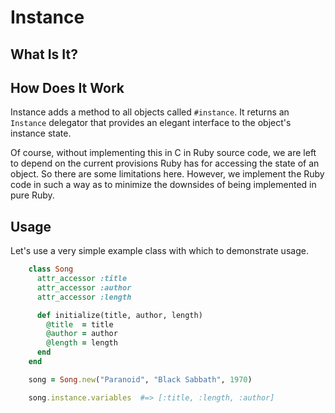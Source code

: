 # Instance

## What Is It?



## How Does It Work

Instance adds a method to all objects called `#instance`. It returns
an `Instance` delegator that provides an elegant interface to the
object's instance state.

Of course, without implementing this in C in Ruby source code, we 
are left to depend on the current provisions Ruby has for accessing
the state of an object. So there are some limitations here. However,
we implement the Ruby code in such a way as to minimize the downsides
of being implemented in pure Ruby.


## Usage

Let's use a very simple example class with which to demonstrate usage.

```ruby
    class Song
      attr_accessor :title
      attr_accessor :author
      attr_accessor :length

      def initialize(title, author, length)
        @title  = title
        @author = author
        @length = length
      end
    end
```

```ruby
    song = Song.new("Paranoid", "Black Sabbath", 1970)

    song.instance.variables  #=> [:title, :length, :author]

```



